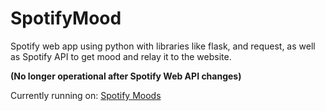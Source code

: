 # SpotifyMood
Spotify web app using python with libraries like flask, and request, as well as Spotify API to get mood and relay it to the website.

**(No longer operational after Spotify Web API changes)**

Currently running on: [Spotify Moods](https://spotifymoods.azurewebsites.net/)
